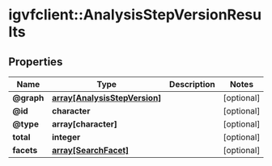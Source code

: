 # igvfclient::AnalysisStepVersionResults


## Properties
Name | Type | Description | Notes
------------ | ------------- | ------------- | -------------
**@graph** | [**array[AnalysisStepVersion]**](AnalysisStepVersion.md) |  | [optional] 
**@id** | **character** |  | [optional] 
**@type** | **array[character]** |  | [optional] 
**total** | **integer** |  | [optional] 
**facets** | [**array[SearchFacet]**](SearchFacet.md) |  | [optional] 


